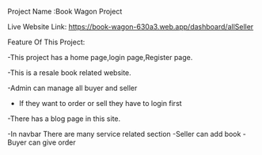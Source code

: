 Project Name :Book Wagon Project

Live Website Link: https://book-wagon-630a3.web.app/dashboard/allSeller

Feature Of This Project:

 -This project has a home page,login page,Register page.

 -This is a resale book related website.

 -Admin  can manage all buyer and seller

 - If they want to order or sell they have to login first

 -There has a blog page in this site.

 -In navbar There are many service related section
 -Seller can add book
 -Buyer can give  order
